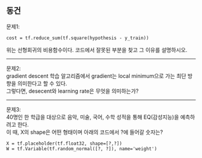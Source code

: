 ## 동건
문제1: 
```
cost = tf.reduce_sum(tf.square(hypothesis - y_train))
````
위는 선형회귀의 비용함수이다. 코드에서 잘못된 부분을 찾고 그 이유를 설명하시오.  

---
문제2:  
gradient descent 학습 알고리즘에서 gradient는 local minimum으로 가는 최단 방향을 의미한다고 할 수 있다.  
그렇다면, desecent와 learning rate은 무엇을 의미하는가?

---
문제3:  
40명인 한 학급을 대상으로 음악, 미술, 국어, 수학 성적을 통해 EQ(감성지능)을 예측하려고 한다.  
이 때, X의 shape은 어떤 형태이며 아래의 코드에서 ?에 들어갈 숫자는?
```
X = tf.placeholder(tf.float32, shape=[?,?])
W = tf.Variable(tf.random_normal([?, ?]), name='weight')
```
